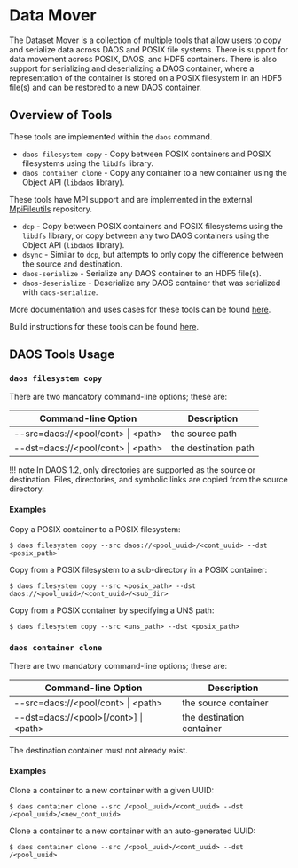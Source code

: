 # Data Mover

The Dataset Mover is a collection of multiple tools that allow users to copy
and serialize data across DAOS and POSIX file systems. There is support for
data movement across POSIX, DAOS, and HDF5 containers.
There is also support for serializing and deserializing a DAOS container,
where a representation of the container is stored on a POSIX filesystem
in an HDF5 file(s) and can be restored to a new DAOS container.

## Overview of Tools

These tools are implemented within the `daos` command.

* `daos filesystem copy` - Copy between POSIX containers and POSIX filesystems
  using the `libdfs` library.
* `daos container clone` - Copy any container to a new container using the
  Object API (`libdaos` library).

These tools have MPI support and are implemented in the external
[MpiFileutils](https://github.com/hpc/mpifileutils) repository.

* `dcp` - Copy between POSIX containers and POSIX filesystems using the
  `libdfs` library, or copy between any two DAOS containers using the
  Object API (`libdaos` library).
* `dsync` - Similar to `dcp`, but attempts to only copy the difference
  between the source and destination.
* `daos-serialize` - Serialize any DAOS container to an HDF5 file(s).
* `daos-deserialize` - Deserialize any DAOS container that was serialized with
  `daos-serialize`.

More documentation and uses cases for these tools can be found
[here](https://github.com/hpc/mpifileutils/blob/release/2.2/DAOS-Support.md).

Build instructions for these tools can be found
[here](https://mpifileutils.readthedocs.io/en/latest/build.html#build-everything-directly-with-daos-support).

## DAOS Tools Usage

### `daos filesystem copy`

There are two mandatory command-line options; these are:

| **Command-line Option**               | **Description**      |
| ------------------------------------- | -------------------- |
| --src=daos://<pool/cont\> \| <path\>  | the source path      |
| --dst=daos://<pool/cont\> \| <path\>  | the destination path |

!!! note
    In DAOS 1.2, only directories are supported as the source or destination.
    Files, directories, and symbolic links are copied from the source directory.

#### Examples

Copy a POSIX container to a POSIX filesystem:
```shell
$ daos filesystem copy --src daos://<pool_uuid>/<cont_uuid> --dst <posix_path>
```

Copy from a POSIX filesystem to a sub-directory in a POSIX container:
```shell
$ daos filesystem copy --src <posix_path> --dst daos://<pool_uuid>/<cont_uuid>/<sub_dir>
```

Copy from a POSIX container by specifying a UNS path:
```shell
$ daos filesystem copy --src <uns_path> --dst <posix_path>
```

### `daos container clone`

There are two mandatory command-line options; these are:

| **Command-line Option**                   | **Description**           |
| ----------------------------------------- | ------------------------- |
| --src=daos://<pool/cont\> \| <path\>      | the source container      |
| --dst=daos://<pool\>[/cont\>] \| <path\>  | the destination container |

The destination container must not already exist.

#### Examples

Clone a container to a new container with a given UUID:
```shell
$ daos container clone --src /<pool_uuid>/<cont_uuid> --dst /<pool_uuid>/<new_cont_uuid>
```

Clone a container to a new container with an auto-generated UUID:
```shell
$ daos container clone --src /<pool_uuid>/<cont_uuid> --dst /<pool_uuid>
```
